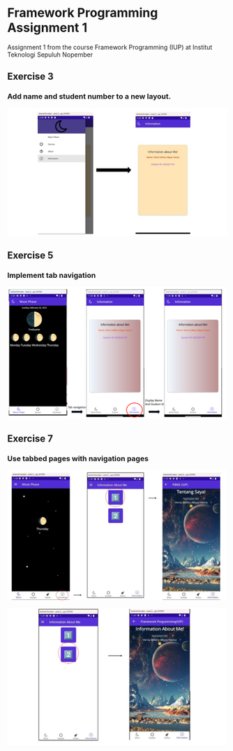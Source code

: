 
# Framework Programming Assignment 1

Assignment 1 from the course Framework Programming (IUP) at Institut Teknologi Sepuluh Nopember

## Exercise 3

### Add name and student number to a new layout.

![exercise_1](/images/Exercise_1.jpeg)

## Exercise 5

### Implement tab navigation

![exercise_1](/images/Tab_navigation.png)

## Exercise 7

### Use tabbed pages with navigation pages

![exercise_3](/images/Exercise_3(1).jpeg)

![exercise_3](/images/Exercise_3(2).png)







